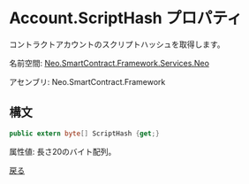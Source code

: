 # Account.ScriptHash プロパティ

コントラクトアカウントのスクリプトハッシュを取得します。

名前空間: [Neo.SmartContract.Framework.Services.Neo](../../neo.md)

アセンブリ: Neo.SmartContract.Framework

## 構文

```c#
public extern byte[] ScriptHash {get;}
```

属性値: 長さ20のバイト配列。



[戻る](../Account.md)
